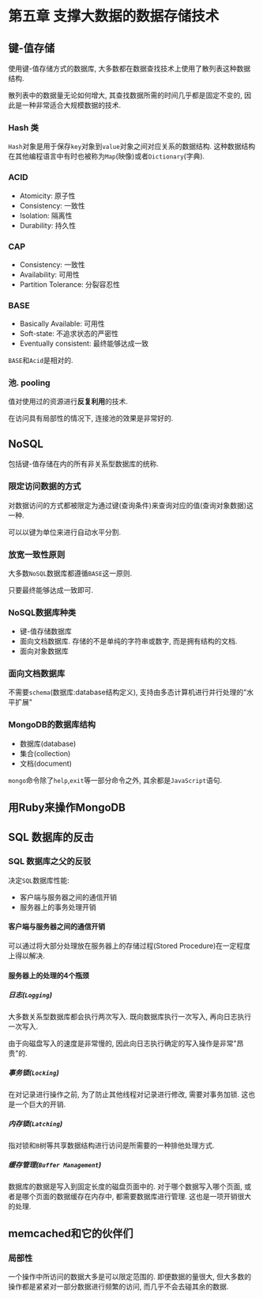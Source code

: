 # 第五章 支撑大数据的数据存储技术

## 键-值存储

使用键-值存储方式的数据库, 大多数都在数据查找技术上使用了散列表这种数据结构.

散列表中的数据量无论如何增大, 其查找数据所需的时间几乎都是固定不变的, 因此是一种非常适合大规模数据的技术.

### Hash 类

`Hash`对象是用于保存`key`对象到`value`对象之间对应关系的数据结构. 这种数据结构在其他编程语言中有时也被称为`Map`(映像)或者`Dictionary`(字典).

### ACID

* Atomicity: 原子性
* Consistency: 一致性
* Isolation: 隔离性
* Durability: 持久性

### CAP

* Consistency: 一致性
* Availability: 可用性
* Partition Tolerance: 分裂容忍性

### BASE

* Basically Available: 可用性
* Soft-state: 不追求状态的严密性
* Eventually consistent: 最终能够达成一致

`BASE`和`Acid`是相对的.

### 池. pooling

值对使用过的资源进行**反复利用**的技术.

在访问具有局部性的情况下, 连接池的效果是非常好的.


## NoSQL

包括键-值存储在内的所有非关系型数据库的统称.

### 限定访问数据的方式

对数据访问的方式都被限定为通过键(查询条件)来查询对应的值(查询对象数据)这一种.

可以以键为单位来进行自动水平分割.

### 放宽一致性原则

大多数`NoSQL`数据库都遵循`BASE`这一原则.

只要最终能够达成一致即可.

### NoSQL数据库种类

* 键-值存储数据库
* 面向文档数据库. 存储的不是单纯的字符串或数字, 而是拥有结构的文档.
* 面向对象数据库

### 面向文档数据库

不需要`schema`(数据库:database结构定义), 支持由多态计算机进行并行处理的"水平扩展"

### MongoDB的数据库结构

* 数据库(database)
* 集合(collection)
* 文档(document)

`mongo`命令除了`help`,`exit`等一部分命令之外, 其余都是`JavaScript`语句.

## 用Ruby来操作MongoDB

## SQL 数据库的反击

### SQL 数据库之父的反驳

决定`SQL`数据库性能:

* 客户端与服务器之间的通信开销
* 服务器上的事务处理开销

#### 客户端与服务器之间的通信开销

可以通过将大部分处理放在服务器上的存储过程(Stored Procedure)在一定程度上得以解决.

#### 服务器上的处理的4个瓶颈

##### 日志(`Logging`)

大多数关系型数据库都会执行两次写入. 既向数据库执行一次写入, 再向日志执行一次写入.

由于向磁盘写入的速度是非常慢的, 因此向日志执行确定的写入操作是非常"昂贵"的.

##### 事务锁(`Locking`)

在对记录进行操作之前, 为了防止其他线程对记录进行修改, 需要对事务加锁. 这也是一个巨大的开销.

##### 内存锁(`Latching`)

指对锁和`B`树等共享数据结构进行访问是所需要的一种排他处理方式.

##### 缓存管理(`Buffer Management`)

数据库的数据是写入到固定长度的磁盘页面中的. 对于哪个数据写入哪个页面, 或者是哪个页面的数据缓存在内存中, 都需要数据库进行管理. 这也是一项开销很大的处理.

## memcached和它的伙伴们

### 局部性

一个操作中所访问的数据大多是可以限定范围的. 即便数据的量很大, 但大多数的操作都是紧紧对一部分数据进行频繁的访问, 而几乎不会去碰其余的数据.


